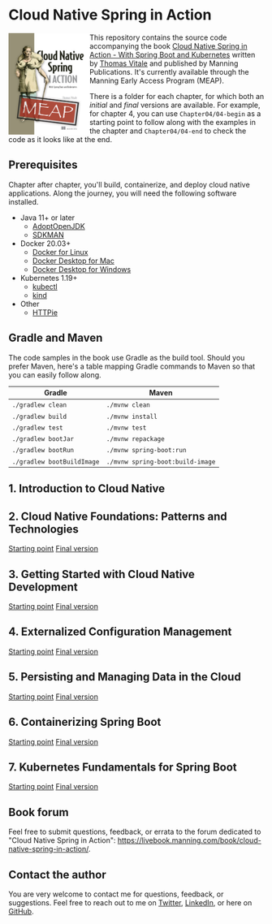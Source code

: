 # Cloud Native Spring in Action

<img src="/book-cover.jpeg" alt="The book cover of 'Cloud Native Spring in Action' by Thomas Vitale" align="left" height="200px" />

This repository contains the source code accompanying the book [Cloud Native Spring in Action - With Spring Boot and Kubernetes](https://www.manning.com/books/cloud-native-spring-in-action) written by [Thomas Vitale](https://www.thomasvitale.com/) and published by Manning Publications. It's currently available through the Manning Early Access Program (MEAP).

There is a folder for each chapter, for which both an _initial_ and _final_ versions are available. For example, for chapter 4, you can use `Chapter04/04-begin` as a starting point to follow along with the examples in the chapter and `Chapter04/04-end` to check the code as it looks like at the end.

## Prerequisites

Chapter after chapter, you'll build, containerize, and deploy cloud native applications. Along the journey, you will need the following software installed.

* Java 11+ or later
    * [AdoptOpenJDK](https://adoptopenjdk.net)
    * [SDKMAN](https://sdkman.io)
* Docker 20.03+
    * [Docker for Linux](https://docs.docker.com/engine/install/ubuntu/)
    * [Docker Desktop for Mac](https://www.docker.com/products/docker-desktop)
    * [Docker Desktop for Windows](https://www.docker.com/products/docker-desktop)
* Kubernetes 1.19+
    * [kubectl](https://kubernetes.io/docs/tasks/tools/install-kubectl/)
    * [kind](https://kind.sigs.k8s.io)
* Other
    * [HTTPie](https://httpie.org/)

## Gradle and Maven

The code samples in the book use Gradle as the build tool. Should you prefer Maven, here's a table mapping Gradle commands to Maven so that you can easily follow along.

Gradle | Maven
------ | ------
`./gradlew clean` | `./mvnw clean`
`./gradlew build` | `./mvnw install`
`./gradlew test` | `./mvnw test`
`./gradlew bootJar` | `./mvnw repackage`
`./gradlew bootRun` | `./mvnw spring-boot:run`
`./gradlew bootBuildImage` | `./mvnw spring-boot:build-image`  

## 1. Introduction to Cloud Native

## 2. Cloud Native Foundations: Patterns and Technologies

[Starting point](https://github.com/ThomasVitale/cloud-native-spring-in-action/tree/main/Chapter02/02-begin)
[Final version](https://github.com/ThomasVitale/cloud-native-spring-in-action/tree/main/Chapter02/02-end)

## 3. Getting Started with Cloud Native Development

[Starting point](https://github.com/ThomasVitale/cloud-native-spring-in-action/tree/main/Chapter03/03-begin)
[Final version](https://github.com/ThomasVitale/cloud-native-spring-in-action/tree/main/Chapter03/03-end)

## 4. Externalized Configuration Management

[Starting point](https://github.com/ThomasVitale/cloud-native-spring-in-action/tree/main/Chapter04/04-begin)
[Final version](https://github.com/ThomasVitale/cloud-native-spring-in-action/tree/main/Chapter04/04-end)

## 5. Persisting and Managing Data in the Cloud

[Starting point](https://github.com/ThomasVitale/cloud-native-spring-in-action/tree/main/Chapter05/05-begin)
[Final version](https://github.com/ThomasVitale/cloud-native-spring-in-action/tree/main/Chapter05/05-end)

## 6. Containerizing Spring Boot

[Starting point](https://github.com/ThomasVitale/cloud-native-spring-in-action/tree/main/Chapter06/06-begin)
[Final version](https://github.com/ThomasVitale/cloud-native-spring-in-action/tree/main/Chapter06/06-end)

## 7. Kubernetes Fundamentals for Spring Boot

[Starting point](https://github.com/ThomasVitale/cloud-native-spring-in-action/tree/main/Chapter07/07-begin)
[Final version](https://github.com/ThomasVitale/cloud-native-spring-in-action/tree/main/Chapter07/07-end)

## Book forum

Feel free to submit questions, feedback, or errata to the forum dedicated to "Cloud Native Spring in Action": https://livebook.manning.com/book/cloud-native-spring-in-action/.

## Contact the author

You are very welcome to contact me for questions, feedback, or suggestions. Feel free to reach out to me on [Twitter](https://twitter.com/vitalethomas), [LinkedIn](https://www.linkedin.com/in/vitalethomas), or here on [GitHub](https://github.com/ThomasVitale/).
